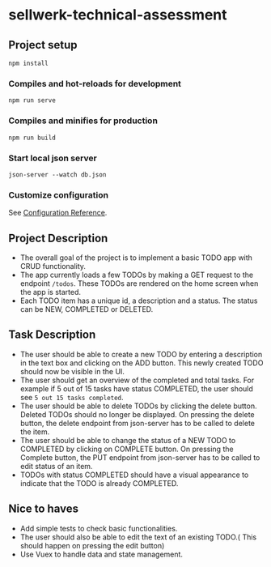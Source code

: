 # sellwerk-technical-assessment

## Project setup
```
npm install
```

### Compiles and hot-reloads for development
```
npm run serve
```

### Compiles and minifies for production
```
npm run build
```

### Start local json server
```
json-server --watch db.json
```

### Customize configuration
See [Configuration Reference](https://cli.vuejs.org/config/).

## Project Description
* The overall goal of the project is to implement a basic TODO app with CRUD functionality. 
* The app currently loads a few TODOs by making a GET request to the endpoint ```/todos```. These TODOs are rendered on the home screen when the app is started.
* Each TODO item has a unique id, a description and a status. The status can be NEW, COMPLETED or DELETED.

## Task Description
* The user should be able to create a new TODO by entering a description in the text box and clicking on the ADD button. This newly created TODO should now be visible in the UI.
* The user should get an overview of the completed and total tasks. For example if 5 out of 15 tasks have status COMPLETED, the user should see ```5 out 15 tasks completed```.
* The user should be able to delete TODOs by clicking the delete button. Deleted TODOs should no longer be displayed. On pressing the delete button, the delete endpoint from json-server has to be called to delete the item.
* The user should be able to change the status of a NEW TODO to COMPLETED by clicking on COMPLETE button. On pressing the Complete button, the PUT endpoint from json-server has to be called to edit status of an item.
* TODOs with status COMPLETED should have a visual appearance to indicate that the TODO is already COMPLETED. 

## Nice to haves
* Add simple tests to check basic functionalities.
* The user should also be able to edit the text of an existing TODO.( This should happen on pressing the edit button)
* Use Vuex to handle data and state management.


